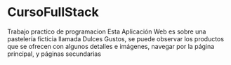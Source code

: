 # CursoFullStack
Trabajo practico de programacion
Esta Aplicación Web es sobre una pastelería ficticia llamada Dulces Gustos, se puede observar los productos que se ofrecen
con algunos detalles e imágenes, navegar por la página principal, y páginas secundarias
